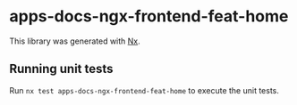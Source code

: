 # apps-docs-ngx-frontend-feat-home

This library was generated with [Nx](https://nx.dev).

## Running unit tests

Run `nx test apps-docs-ngx-frontend-feat-home` to execute the unit tests.
